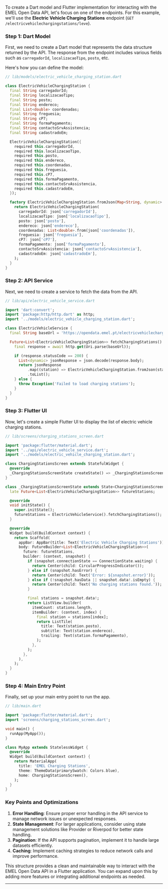 To create a Dart model and Flutter implementation for interacting with the EMEL Open Data API, let's focus on one of the endpoints. For this example, we'll use the **Electric Vehicle Charging Stations** endpoint (`GET /electricvehiclechargingstations/leve`).

### Step 1: Dart Model

First, we need to create a Dart model that represents the data structure returned by the API. The response from the endpoint includes various fields such as `carregadorId`, `localizacaoTipo`, `posto`, etc.

Here's how you can define the model:

```dart
// lib/models/electric_vehicle_charging_station.dart

class ElectricVehicleChargingStation {
  final String carregadorId;
  final String localizacaoTipo;
  final String posto;
  final String endereco;
  final List<double> coordenadas;
  final String freguesia;
  final String cP7;
  final String formaPagamento;
  final String contactoSrvAssistencia;
  final String cadastradoEm;

  ElectricVehicleChargingStation({
    required this.carregadorId,
    required this.localizacaoTipo,
    required this.posto,
    required this.endereco,
    required this.coordenadas,
    required this.freguesia,
    required this.cP7,
    required this.formaPagamento,
    required this.contactoSrvAssistencia,
    required this.cadastradoEm,
  });

  factory ElectricVehicleChargingStation.fromJson(Map<String, dynamic> json) {
    return ElectricVehicleChargingStation(
      carregadorId: json['carregadorId'],
      localizacaoTipo: json['localizacaoTipo'],
      posto: json['posto'],
      endereco: json['endereco'],
      coordenadas: List<double>.from(json['coordenadas']),
      freguesia: json['freguesia'],
      cP7: json['cP7'],
      formaPagamento: json['formaPagamento'],
      contactoSrvAssistencia: json['contactoSrvAssistencia'],
      cadastradoEm: json['cadastradoEm'],
    );
  }
}
```

### Step 2: API Service

Next, we need to create a service to fetch the data from the API.

```dart
// lib/api/electric_vehicle_service.dart

import 'dart:convert';
import 'package:http/http.dart' as http;
import '../models/electric_vehicle_charging_station.dart';

class ElectricVehicleService {
  final String baseUrl = 'https://opendata.emel.pt/electricvehiclechargingstations/leve';

  Future<List<ElectricVehicleChargingStation>> fetchChargingStations() async {
    final response = await http.get(Uri.parse(baseUrl));

    if (response.statusCode == 200) {
      List<dynamic> jsonResponse = json.decode(response.body);
      return jsonResponse
          .map((station) => ElectricVehicleChargingStation.fromJson(station))
          .toList();
    } else {
      throw Exception('Failed to load charging stations');
    }
  }
}
```

### Step 3: Flutter UI

Now, let's create a simple Flutter UI to display the list of electric vehicle charging stations.

```dart
// lib/screens/charging_stations_screen.dart

import 'package:flutter/material.dart';
import '../api/electric_vehicle_service.dart';
import '../models/electric_vehicle_charging_station.dart';

class ChargingStationsScreen extends StatefulWidget {
  @override
  _ChargingStationsScreenState createState() => _ChargingStationsScreenState();
}

class _ChargingStationsScreenState extends State<ChargingStationsScreen> {
  late Future<List<ElectricVehicleChargingStation>> futureStations;

  @override
  void initState() {
    super.initState();
    futureStations = ElectricVehicleService().fetchChargingStations();
  }

  @override
  Widget build(BuildContext context) {
    return Scaffold(
      appBar: AppBar(title: Text('Electric Vehicle Charging Stations')),
      body: FutureBuilder<List<ElectricVehicleChargingStation>>(
        future: futureStations,
        builder: (context, snapshot) {
          if (snapshot.connectionState == ConnectionState.waiting) {
            return Center(child: CircularProgressIndicator());
          } else if (snapshot.hasError) {
            return Center(child: Text('Error: ${snapshot.error}'));
          } else if (!snapshot.hasData || snapshot.data!.isEmpty) {
            return Center(child: Text('No charging stations found.'));
          }

          final stations = snapshot.data!;
          return ListView.builder(
            itemCount: stations.length,
            itemBuilder: (context, index) {
              final station = stations[index];
              return ListTile(
                title: Text(station.posto),
                subtitle: Text(station.endereco),
                trailing: Text(station.formaPagamento),
              );
            },
          );
        },
      ),
    );
  }
}
```

### Step 4: Main Entry Point

Finally, set up your main entry point to run the app.

```dart
// lib/main.dart

import 'package:flutter/material.dart';
import 'screens/charging_stations_screen.dart';

void main() {
  runApp(MyApp());
}

class MyApp extends StatelessWidget {
  @override
  Widget build(BuildContext context) {
    return MaterialApp(
      title: 'EMEL Charging Stations',
      theme: ThemeData(primarySwatch: Colors.blue),
      home: ChargingStationsScreen(),
    );
  }
}
```

### Key Points and Optimizations

1. **Error Handling**: Ensure proper error handling in the API service to manage network issues or unexpected responses.
2. **State Management**: For larger applications, consider using state management solutions like Provider or Riverpod for better state handling.
3. **Pagination**: If the API supports pagination, implement it to handle large datasets efficiently.
4. **Caching**: Implement caching strategies to reduce network calls and improve performance.

This structure provides a clean and maintainable way to interact with the EMEL Open Data API in a Flutter application. You can expand upon this by adding more features or integrating additional endpoints as needed.

---

